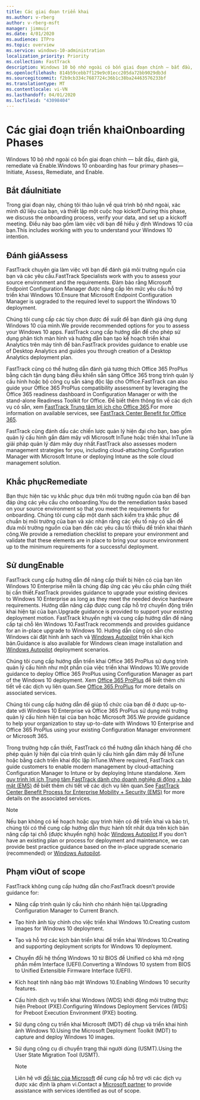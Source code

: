 ```yaml
---
title: Các giai đoạn triển khai
ms.author: v-rberg
author: v-rberg-msft
manager: jimmuir
ms.date: 4/01/2020
ms.audience: ITPro
ms.topic: overview
ms.service: windows-10-administration
localization_priority: Priority
ms.collection: FastTrack
description: Windows 10 bộ nhớ ngoài có bốn giai đoạn chính — bắt đầu, đánh giá, remediate và Enable.
ms.openlocfilehash: 814b59cebb7f129e9c01ecc205da72bb9029db3d
ms.sourcegitcommit: f2b9cb334c7687724c36b1c38ba24463576233bf
ms.translationtype: MT
ms.contentlocale: vi-VN
ms.lasthandoff: 04/01/2020
ms.locfileid: "43098404"
---
```

# <a name="onboarding-phases"></a><span data-ttu-id="8e6ea-103">Các giai đoạn triển khai</span><span class="sxs-lookup"><span data-stu-id="8e6ea-103">Onboarding Phases</span></span>

<span data-ttu-id="8e6ea-104">Windows 10 bộ nhớ ngoài có bốn giai đoạn chính — bắt đầu, đánh giá, remediate và Enable.</span><span class="sxs-lookup"><span data-stu-id="8e6ea-104">Windows 10 onboarding has four primary phases—Initiate, Assess, Remediate, and Enable.</span></span>

## <a name="initiate"></a><span data-ttu-id="8e6ea-105">Bắt đầu</span><span class="sxs-lookup"><span data-stu-id="8e6ea-105">Initiate</span></span>

<span data-ttu-id="8e6ea-106">Trong giai đoạn này, chúng tôi thảo luận về quá trình bộ nhớ ngoài, xác minh dữ liệu của bạn, và thiết lập một cuộc họp kickoff.</span><span class="sxs-lookup"><span data-stu-id="8e6ea-106">During this phase, we discuss the onboarding process, verify your data, and set up a kickoff meeting.</span></span> <span data-ttu-id="8e6ea-107">Điều này bao gồm làm việc với bạn để hiểu ý định Windows 10 của bạn.</span><span class="sxs-lookup"><span data-stu-id="8e6ea-107">This includes working with you to understand your Windows 10 intention.</span></span>

## <a name="assess"></a><span data-ttu-id="8e6ea-108">Đánh giá</span><span class="sxs-lookup"><span data-stu-id="8e6ea-108">Assess</span></span>

<span data-ttu-id="8e6ea-109">FastTrack chuyên gia làm việc với bạn để đánh giá môi trường nguồn của bạn và các yêu cầu.</span><span class="sxs-lookup"><span data-stu-id="8e6ea-109">FastTrack Specialists work with you to assess your source environment and the requirements.</span></span> <span data-ttu-id="8e6ea-110">Đảm bảo rằng Microsoft Endpoint Configuration Manager được nâng cấp lên mức yêu cầu hỗ trợ triển khai Windows 10.</span><span class="sxs-lookup"><span data-stu-id="8e6ea-110">Ensure that Microsoft Endpoint Configuration Manager is upgraded to the required level to support the Windows 10 deployment.</span></span> 

<span data-ttu-id="8e6ea-111">Chúng tôi cung cấp các tùy chọn được đề xuất để bạn đánh giá ứng dụng Windows 10 của mình.</span><span class="sxs-lookup"><span data-stu-id="8e6ea-111">We provide recommended options for you to assess your Windows 10 apps.</span></span> <span data-ttu-id="8e6ea-112">FastTrack cung cấp hướng dẫn để cho phép sử dụng phân tích màn hình và hướng dẫn bạn tạo kế hoạch triển khai Analytics trên máy tính để bàn.</span><span class="sxs-lookup"><span data-stu-id="8e6ea-112">FastTrack provides guidance to enable use of Desktop Analytics and guides you through creation of a Desktop Analytics deployment plan.</span></span>

<span data-ttu-id="8e6ea-113">FastTrack cũng có thể hướng dẫn đánh giá tương thích Office 365 ProPlus bằng cách tận dụng bảng điều khiển sẵn sàng Office 365 trong trình quản lý cấu hình hoặc bộ công cụ sẵn sàng độc lập cho Office.</span><span class="sxs-lookup"><span data-stu-id="8e6ea-113">FastTrack can also guide your Office 365 ProPlus compatibility assessment by leveraging the Office 365 readiness dashboard in Configuration Manager or with the stand-alone Readiness Toolkit for Office.</span></span> <span data-ttu-id="8e6ea-114">Để biết thêm thông tin về các dịch vụ có sẵn, xem [FastTrack Trung tâm lợi ích cho Office 365](O365-fasttrack-benefit-for-office-365.md).</span><span class="sxs-lookup"><span data-stu-id="8e6ea-114">For more information on available services, see [FastTrack Center Benefit for Office 365](O365-fasttrack-benefit-for-office-365.md).</span></span> 

<span data-ttu-id="8e6ea-115">FastTrack cũng đánh dấu các chiến lược quản lý hiện đại cho bạn, bao gồm quản lý cấu hình gắn đám mây với Microsoft InTune hoặc triển khai InTune là giải pháp quản lý đám mây duy nhất.</span><span class="sxs-lookup"><span data-stu-id="8e6ea-115">FastTrack also assesses modern management strategies for you, including cloud-attaching Configuration Manager with Microsoft Intune or deploying Intune as the sole cloud management solution.</span></span>

## <a name="remediate"></a><span data-ttu-id="8e6ea-116">Khắc phục</span><span class="sxs-lookup"><span data-stu-id="8e6ea-116">Remediate</span></span>

<span data-ttu-id="8e6ea-117">Bạn thực hiện tác vụ khắc phục dựa trên môi trường nguồn của bạn để bạn đáp ứng các yêu cầu cho onboarding.</span><span class="sxs-lookup"><span data-stu-id="8e6ea-117">You do the remediation tasks based on your source environment so that you meet the requirements for onboarding.</span></span> <span data-ttu-id="8e6ea-118">Chúng tôi cung cấp một danh sách kiểm tra khắc phục để chuẩn bị môi trường của bạn và xác nhận rằng các yếu tố này có sẵn để đưa môi trường nguồn của bạn đến các yêu cầu tối thiểu để triển khai thành công.</span><span class="sxs-lookup"><span data-stu-id="8e6ea-118">We provide a remediation checklist to prepare your environment and validate that these elements are in place to bring your source environment up to the minimum requirements for a successful deployment.</span></span> 

## <a name="enable"></a><span data-ttu-id="8e6ea-119">Sử dung</span><span class="sxs-lookup"><span data-stu-id="8e6ea-119">Enable</span></span>

<span data-ttu-id="8e6ea-120">FastTrack cung cấp hướng dẫn để nâng cấp thiết bị hiện có của bạn lên Windows 10 Enterprise miễn là chúng đáp ứng các yêu cầu phần cứng thiết bị cần thiết.</span><span class="sxs-lookup"><span data-stu-id="8e6ea-120">FastTrack provides guidance to upgrade your existing devices to Windows 10 Enterprise as long as they meet the needed device hardware requirements.</span></span> <span data-ttu-id="8e6ea-121">Hướng dẫn nâng cấp được cung cấp hỗ trợ chuyển động triển khai hiện tại của bạn.</span><span class="sxs-lookup"><span data-stu-id="8e6ea-121">Upgrade guidance is provided to support your existing deployment motion.</span></span> <span data-ttu-id="8e6ea-122">FastTrack khuyến nghị và cung cấp hướng dẫn để nâng cấp tại chỗ lên Windows 10.</span><span class="sxs-lookup"><span data-stu-id="8e6ea-122">FastTrack recommends and provides guidance for an in-place upgrade to Windows 10.</span></span> <span data-ttu-id="8e6ea-123">Hướng dẫn cũng có sẵn cho Windows cài đặt hình ảnh sạch và [Windows Autopilot](EMS-onboarding-phases.md#windows-autopilot) triển khai kịch bản.</span><span class="sxs-lookup"><span data-stu-id="8e6ea-123">Guidance is also available for Windows clean image installation and [Windows Autopilot](EMS-onboarding-phases.md#windows-autopilot) deployment scenarios.</span></span> 

<span data-ttu-id="8e6ea-124">Chúng tôi cung cấp hướng dẫn triển khai Office 365 ProPlus sử dụng trình quản lý cấu hình như một phần của việc triển khai Windows 10.</span><span class="sxs-lookup"><span data-stu-id="8e6ea-124">We provide guidance to deploy Office 365 ProPlus using Configuration Manager as part of the Windows 10 deployment.</span></span> <span data-ttu-id="8e6ea-125">Xem [Office 365 ProPlus](O365-onboarding-and-migration.md#office-365-proplus) để biết thêm chi tiết về các dịch vụ liên quan.</span><span class="sxs-lookup"><span data-stu-id="8e6ea-125">See [Office 365 ProPlus](O365-onboarding-and-migration.md#office-365-proplus) for more details on associated services.</span></span>

<span data-ttu-id="8e6ea-126">Chúng tôi cung cấp hướng dẫn để giúp tổ chức của bạn để ở được up-to-date với Windows 10 Enterprise và Office 365 ProPlus sử dụng môi trường quản lý cấu hình hiện tại của bạn hoặc Microsoft 365.</span><span class="sxs-lookup"><span data-stu-id="8e6ea-126">We provide guidance to help your organization to stay up-to-date with Windows 10 Enterprise and Office 365 ProPlus using your existing Configuration Manager environment or Microsoft 365.</span></span>

<span data-ttu-id="8e6ea-127">Trong trường hợp cần thiết, FastTrack có thể hướng dẫn khách hàng để cho phép quản lý hiện đại của trình quản lý cấu hình gắn đám mây để InTune hoặc bằng cách triển khai độc lập InTune.</span><span class="sxs-lookup"><span data-stu-id="8e6ea-127">Where required, FastTrack can guide customers to enable modern management by cloud-attaching Configuration Manager to Intune or by deploying Intune standalone.</span></span> <span data-ttu-id="8e6ea-128">Xem [quy trình lợi ích Trung tâm FastTrack dành cho doanh nghiệp di động + bảo mật (EMS)](EMS-fasttrack-process.md) để biết thêm chi tiết về các dịch vụ liên quan.</span><span class="sxs-lookup"><span data-stu-id="8e6ea-128">See [FastTrack Center Benefit Process for Enterprise Mobility + Security (EMS)](EMS-fasttrack-process.md) for more details on the associated services.</span></span>

> [!NOTE]
> <span data-ttu-id="8e6ea-129">Nếu bạn không có kế hoạch hoặc quy trình hiện có để triển khai và bảo trì, chúng tôi có thể cung cấp hướng dẫn thực hành tốt nhất dựa trên kịch bản nâng cấp tại chỗ (được khuyến nghị) hoặc [Windows Autopilot](EMS-onboarding-phases.md#windows-autopilot).</span><span class="sxs-lookup"><span data-stu-id="8e6ea-129">If you don’t have an existing plan or process for deployment and maintenance, we can provide best practice guidance based on the in-place upgrade scenario (recommended) or [Windows Autopilot](EMS-onboarding-phases.md#windows-autopilot).</span></span>

## <a name="out-of-scope"></a><span data-ttu-id="8e6ea-130">Phạm vi</span><span class="sxs-lookup"><span data-stu-id="8e6ea-130">Out of scope</span></span>

<span data-ttu-id="8e6ea-131">FastTrack không cung cấp hướng dẫn cho:</span><span class="sxs-lookup"><span data-stu-id="8e6ea-131">FastTrack doesn’t provide guidance for:</span></span>

- <span data-ttu-id="8e6ea-132">Nâng cấp trình quản lý cấu hình cho nhánh hiện tại.</span><span class="sxs-lookup"><span data-stu-id="8e6ea-132">Upgrading Configuration Manager to Current Branch.</span></span>
- <span data-ttu-id="8e6ea-133">Tạo hình ảnh tùy chỉnh cho việc triển khai Windows 10.</span><span class="sxs-lookup"><span data-stu-id="8e6ea-133">Creating custom images for Windows 10 deployment.</span></span>
- <span data-ttu-id="8e6ea-134">Tạo và hỗ trợ các kịch bản triển khai để triển khai Windows 10.</span><span class="sxs-lookup"><span data-stu-id="8e6ea-134">Creating and supporting deployment scripts for Windows 10 deployment.</span></span>
- <span data-ttu-id="8e6ea-135">Chuyển đổi hệ thống Windows 10 từ BIOS để Unified có khả mở rộng phần mềm Interface (UEFI).</span><span class="sxs-lookup"><span data-stu-id="8e6ea-135">Converting a Windows 10 system from BIOS to Unified Extensible Firmware Interface (UEFI).</span></span>
- <span data-ttu-id="8e6ea-136">Kích hoạt tính năng bảo mật Windows 10.</span><span class="sxs-lookup"><span data-stu-id="8e6ea-136">Enabling Windows 10 security features.</span></span> 
- <span data-ttu-id="8e6ea-137">Cấu hình dịch vụ triển khai Windows (WDS) khởi động môi trường thực hiện Preboot (PXE).</span><span class="sxs-lookup"><span data-stu-id="8e6ea-137">Configuring Windows Deployment Services (WDS) for Preboot Execution Environment (PXE) booting.</span></span>
- <span data-ttu-id="8e6ea-138">Sử dụng công cụ triển khai Microsoft (MDT) để chụp và triển khai hình ảnh Windows 10.</span><span class="sxs-lookup"><span data-stu-id="8e6ea-138">Using the Microsoft Deployment Toolkit (MDT) to capture and deploy Windows 10 images.</span></span>
- <span data-ttu-id="8e6ea-139">Sử dụng công cụ di chuyển trạng thái người dùng (USMT).</span><span class="sxs-lookup"><span data-stu-id="8e6ea-139">Using the User State Migration Tool (USMT).</span></span>

  > [!NOTE]
  > <span data-ttu-id="8e6ea-140">Liên hệ với [đối tác của Microsoft](https://go.microsoft.com/fwlink/?linkid=2080150) để cung cấp hỗ trợ với các dịch vụ được xác định là phạm vi.</span><span class="sxs-lookup"><span data-stu-id="8e6ea-140">Contact a [Microsoft partner](https://go.microsoft.com/fwlink/?linkid=2080150) to provide assistance with services identified as out of scope.</span></span>

 